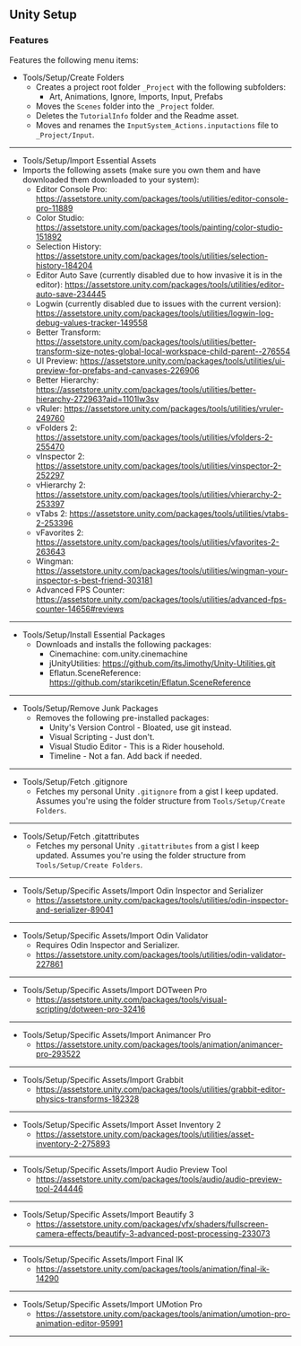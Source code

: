 ## Unity Setup

### Features

Features the following menu items:

- Tools/Setup/Create Folders
    - Creates a project root folder `_Project` with the following subfolders:
        - Art, Animations, Ignore, Imports, Input, Prefabs
    - Moves the `Scenes` folder into the `_Project` folder.
    - Deletes the `TutorialInfo` folder and the Readme asset.
    - Moves and renames the `InputSystem_Actions.inputactions` file to `_Project/Input`.

---

- Tools/Setup/Import Essential Assets
- Imports the following assets (make sure you own them and have downloaded them downloaded to your system):
    - Editor Console Pro: https://assetstore.unity.com/packages/tools/utilities/editor-console-pro-11889
    - Color Studio: https://assetstore.unity.com/packages/tools/painting/color-studio-151892
    - Selection History: https://assetstore.unity.com/packages/tools/utilities/selection-history-184204
    - Editor Auto Save (currently disabled due to how invasive it is in the editor): https://assetstore.unity.com/packages/tools/utilities/editor-auto-save-234445
    - Logwin (currently disabled due to issues with the current version): https://assetstore.unity.com/packages/tools/utilities/logwin-log-debug-values-tracker-149558
    - Better Transform: https://assetstore.unity.com/packages/tools/utilities/better-transform-size-notes-global-local-workspace-child-parent--276554
    - UI Preview: https://assetstore.unity.com/packages/tools/utilities/ui-preview-for-prefabs-and-canvases-226906
    - Better Hierarchy: https://assetstore.unity.com/packages/tools/utilities/better-hierarchy-272963?aid=1101lw3sv
    - vRuler: https://assetstore.unity.com/packages/tools/utilities/vruler-249760
    - vFolders 2: https://assetstore.unity.com/packages/tools/utilities/vfolders-2-255470
    - vInspector 2: https://assetstore.unity.com/packages/tools/utilities/vinspector-2-252297
    - vHierarchy 2: https://assetstore.unity.com/packages/tools/utilities/vhierarchy-2-253397
    - vTabs 2: https://assetstore.unity.com/packages/tools/utilities/vtabs-2-253396
    - vFavorites 2: https://assetstore.unity.com/packages/tools/utilities/vfavorites-2-263643
    - Wingman: https://assetstore.unity.com/packages/tools/utilities/wingman-your-inspector-s-best-friend-303181
    - Advanced FPS Counter: https://assetstore.unity.com/packages/tools/utilities/advanced-fps-counter-14656#reviews

---

- Tools/Setup/Install Essential Packages
    - Downloads and installs the following packages:
        - Cinemachine: com.unity.cinemachine
        - jUnityUtilities: https://github.com/itsJimothy/Unity-Utilities.git
        - Eflatun.SceneReference: https://github.com/starikcetin/Eflatun.SceneReference

---

- Tools/Setup/Remove Junk Packages
    - Removes the following pre-installed packages:
        - Unity's Version Control - Bloated, use git instead.
        - Visual Scripting - Just don't.
        - Visual Studio Editor - This is a Rider household.
        - Timeline - Not a fan. Add back if needed.

---

- Tools/Setup/Fetch .gitignore
    - Fetches my personal Unity `.gitignore` from a gist I keep updated. Assumes you're using the folder structure from
      `Tools/Setup/Create Folders`.

----

- Tools/Setup/Fetch .gitattributes
    - Fetches my personal Unity `.gitattributes` from a gist I keep updated. Assumes you're using the folder structure
      from `Tools/Setup/Create Folders`.

---

- Tools/Setup/Specific Assets/Import Odin Inspector and Serializer
    - https://assetstore.unity.com/packages/tools/utilities/odin-inspector-and-serializer-89041

---

- Tools/Setup/Specific Assets/Import Odin Validator
    - Requires Odin Inspector and Serializer.
    - https://assetstore.unity.com/packages/tools/utilities/odin-validator-227861

---

- Tools/Setup/Specific Assets/Import DOTween Pro
    - https://assetstore.unity.com/packages/tools/visual-scripting/dotween-pro-32416

---

- Tools/Setup/Specific Assets/Import Animancer Pro
    - https://assetstore.unity.com/packages/tools/animation/animancer-pro-293522

---

- Tools/Setup/Specific Assets/Import Grabbit
    - https://assetstore.unity.com/packages/tools/utilities/grabbit-editor-physics-transforms-182328

---

- Tools/Setup/Specific Assets/Import Asset Inventory 2
    - https://assetstore.unity.com/packages/tools/utilities/asset-inventory-2-275893

---

- Tools/Setup/Specific Assets/Import Audio Preview Tool
    - https://assetstore.unity.com/packages/tools/audio/audio-preview-tool-244446

---

- Tools/Setup/Specific Assets/Import Beautify 3
    - https://assetstore.unity.com/packages/vfx/shaders/fullscreen-camera-effects/beautify-3-advanced-post-processing-233073

---

- Tools/Setup/Specific Assets/Import Final IK
    - https://assetstore.unity.com/packages/tools/animation/final-ik-14290

---

- Tools/Setup/Specific Assets/Import UMotion Pro
    - https://assetstore.unity.com/packages/tools/animation/umotion-pro-animation-editor-95991

---